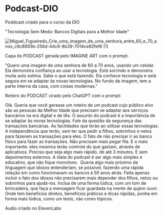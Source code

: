 
# Podcast-DIO
Poddcast criado para o curso da DIO

"Tecnologia Sem Medo: Bancos Digitais para a Melhor Idade"



![Miguel_Figueiredo_Crie_uma_imagem_de_uma_senhora_entre_60_e_70_anos_c6c8893b-256d-44c6-8b39-7014ce82fef6 (1)](https://github.com/user-attachments/assets/0fbfd936-ed2f-4e1f-b15d-77b8369d48f2)


Capa do PODCAST gerada pelo IMAGINE ART com o prompt:

"Quero uma imagem de uma senhora de 60 a 70 anos, usando um celular. Ela demonstra confiança ao usar a tecnologia. Está sorrindo e demonstra muita auto estima. Sabe o que está fazendo. Ela conhece tecnologia e está segura em se adaptar às novas tecnologias. No fundo da imagem, tem a parte interna da casa, com coisas modernas."

Roteiro do PODCAST cirado pelo ChatGPT com o prompt:

Olá. Queria que você gerasse um roteiro de um podcast cujo público alvo são as pessoas da Melhor Idade que precisam se adaptar aos serviços bancários na era digital e de IAs. O assunto do podcast é a importância de se adaptar às novas tecnologias. Fale da questão da segurança das transações bancárias. As facilidades que terão ao utilizar essas tecnologias. A independência que terão, sem ter que pedir a filhos, sobrinhos e netos para fazerem as transações para eles. O fato de não precisar ir ao banco físico para fazer as transações. Não precisam mais pegar fila. E o mais importante: eles mesmos terão controle do que gastam, através de aplicativos.
Preciso que seja algo mais rápido, de até 3 minutos. E sem depoimentos externos. A ideia do podcast é ser algo mais simples e educativo, que não fique monotono. 
Queria algo mais próximo da linguagem que idosos entenderiam, se possível, fazendo uma rápida relação em como funcionavam os bancos à 50 anos atrás.
Falta apenas incluir o fato dos idosos não precisarem mais depender dos filhos, netos ou sobrinhos para ajudá-los. Inclua de uma forma lúdica, com um tom de brincadeira, que faça a mensagem ficar guardada na mente de qujem ouvir.
Onde tem benefícios diretos, benefícios práticos e dicas rápidas, ponha em forma mais lúdica, como um texto, não como tópicos.

Audio criado no ElevenLabs
